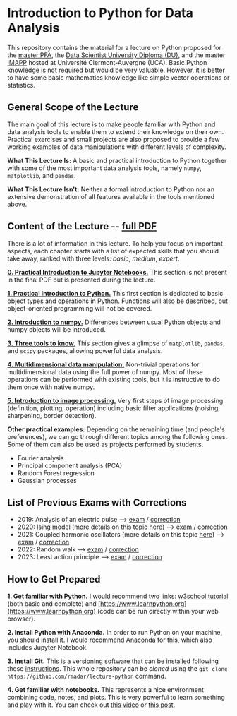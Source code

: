 
# Introduction to Python for Data Analysis

This repository contains the material for a lecture on Python proposed for the [master PFA](https://www.uca.fr/formation/nos-formations/par-ufr-ecoles-et-iut/institut-des-sciences/ecole-universitaire-de-physique-et-dingenierie/master/master-physique-fondamentale-et-applications-5), the [Data Scientist University Diploma (DU)](https://www.uca.fr/formation/nos-formations/catalogue-des-formations/du-data-scientist), and the master [IMAPP](https://imapp.eu/) hosted at Université Clermont-Auvergne (UCA). Basic Python knowledge is not required but would be very valuable. However, it is better to have some basic mathematics knowledge like simple vector operations or statistics.


## General Scope of the Lecture

The main goal of this lecture is to make people familiar with Python and data analysis tools to enable them to extend their knowledge on their own. Practical exercises and small projects are also proposed to provide a few working examples of data manipulations with different levels of complexity.

**What This Lecture Is:** A basic and practical introduction to Python together with some of the most important data analysis tools, namely `numpy`, `matplotlib`, and `pandas`.

**What This Lecture Isn't:** Neither a formal introduction to Python nor an extensive demonstration of all features available in the tools mentioned above.


## Content of the Lecture -- [full PDF](https://github.com/rmadar/lecture-python/raw/master/documentation/PythonIntroductionDU.pdf)

There is a lot of information in this lecture. To help you focus on important aspects, each chapter starts with a list of expected skills that you should take away, ranked with three levels: *basic*, *medium*, *expert*.

**[0. Practical Introduction to Jupyter Notebooks.](lectures/0-IntroductionNotebook.ipynb)** This section is not present in the final PDF but is presented during the lecture.

**[1. Practical Introduction to Python.](lectures/1-PythonIntroduction.ipynb)** This first section is dedicated to basic object types and operations in Python. Functions will also be described, but object-oriented programming will not be covered.

**[2. Introduction to numpy.](lectures/2-NumpyIntroduction.ipynb)** Differences between usual Python objects and numpy objects will be introduced.

**[3. Three tools to know.](lectures/3-ToolsToKnow.ipynb)** This section gives a glimpse of `matplotlib`, `pandas`, and `scipy` packages, allowing powerful data analysis.

**[4. Multidimensional data manipulation.](lectures/4-HighDimensionalData.ipynb)** Non-trivial operations for multidimensional data using the full power of numpy. Most of these operations can be performed with existing tools, but it is instructive to do them once with native numpy.

**[5. Introduction to image processing.](lectures/5-ImageProcessing.ipynb)** Very first steps of image processing (definition, plotting, operation) including basic filter applications (noising, sharpening, border detection).

**Other practical examples:** Depending on the remaining time (and people's preferences), we can go through different topics among the following ones. Some of them can also be used as projects performed by students.
   + Fourier analysis
   + Principal component analysis (PCA)
   + Random Forest regression
   + Gaussian processes

## List of Previous Exams with Corrections

 + 2019: Analysis of an electric pulse ⟶ [exam](exam/2019/Examen.ipynb) / [correction](exam/2019/Examen-corrections.ipynb)
 + 2020: Ising model (more details on this topic [here](https://github.com/rmadar/isingmodel2d)) ⟶ [exam](exam/2020/Exam.ipynb) / [correction](exam/2020/ExamCorrection.ipynb)
 + 2021: Coupled harmonic oscillators (more details on this topic [here](https://github.com/rmadar/vibrating-string)) ⟶ [exam](exam/2021/exam.ipynb) / [correction](exam/2021/examCorrection.ipynb)
 + 2022: Random walk ⟶ [exam](exam/2022/exam.ipynb) / [correction](exam/2022/examCorrection.ipynb)
 + 2023: Least action principle ⟶ [exam](exam/2023/ExamMASTER.ipynb) / [correction](exam/2023/ExamMASTERcorr.ipynb)
 
## How to Get Prepared

**1. Get familiar with Python.** I would recommend two links: [w3school tutorial](https://www.w3schools.com/python/) (both basic and complete) and [https://www.learnpython.org](https://www.learnpython.org) (code can be run directly within your web browser).

**2. Install Python with Anaconda.** In order to run Python on your machine, you should install it. I would recommend [Anaconda](https://www.anaconda.com/) for this, which also includes Jupyter Notebook.

**3. Install Git.** This is a versioning software that can be installed following these [instructions](https://git-scm.com/book/en/v2/Getting-Started-Installing-Git). This whole repository can be *cloned* using the `git clone https://github.com/rmadar/lecture-python` command.

**4. Get familiar with notebooks.** This represents a nice environment combining code, notes, and plots. This is very powerful to learn something and play with it. You can check out [this video](https://www.youtube.com/watch?v=CwFq3YDU6_Y) or [this post](https://realpython.com/jupyter-notebook-introduction/).
